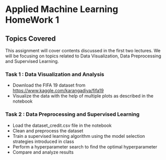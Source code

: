 # Applied Machine Learning HomeWork 1

## Topics Covered

This assignment will cover contents discussed in the first two lectures. We will be focusing on topics related to Data Visualization, Data Preprocessing and Supervised Learning.

### Task 1 : Data Visualization and Analysis

* Download the FIFA 19 dataset from https://www.kaggle.com/karangadiya/fifa19
* Visualize the data with the help of multiple plots as described in the notebook

### Task 2 : Data Preprocessing and Supervised Learning

* Load the dataset_credit.csv file in the notebook
* Clean and preprocess the dataset
* Train a supervised learning algorithm using the model selection strategies introduced in class
* Perform a hyperparameter search to find the optimal hyperparameter
* Compare and analyze results
